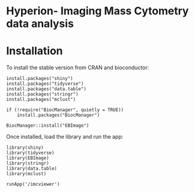 # Hyperion- Imaging Mass Cytometry data analysis

# Installation

To install the stable version from CRAN and bioconductor:

```
install.packages("shiny")
install.packages("tidyverse")
install.packages("data.table")
install.packages("stringr")
install.packages("mclust")

if (!require("BiocManager", quietly = TRUE))
    install.packages("BiocManager")

BiocManager::install("EBImage")
```


Once installed, load the library and run the app:

```
library(shiny)
library(tidyverse)
library(EBImage)
library(stringr)
library(data.table)
library(mclust)

runApp('/imcviewer')
```
